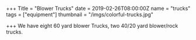 +++
Title = "Blower Trucks"
date = 2019-02-26T08:00:00Z
name = "trucks"
tags = ["equipment"]
thumbnail = "/imgs/colorful-trucks.jpg"

+++
We have eight 60 yard blower Trucks, two 40/20 yard blower/rock trucks.